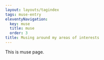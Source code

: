 ```yaml
---
layout: layouts/tagindex
tags: muse-entry
eleventyNavigation:
  key: muse
  title: muse
  order: 3
title: Musing around my areas of interests
---
```

This is muse page.